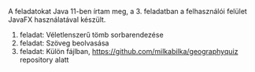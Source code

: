 A feladatokat Java 11-ben írtam meg, a 3. feladatban a felhasználói felület JavaFX használatával készült.

1. feladat: Véletlenszerű tömb sorbarendezése
2. feladat: Szöveg beolvasása
3. feladat: Külön fájlban, https://github.com/milkabilka/geographyquiz repository alatt
